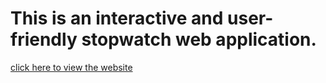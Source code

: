 # This is an interactive and user-friendly stopwatch web application.
<a href="https://bhavyaa-1.github.io/PRODIGY_WD_02/">click here to view the website</a>
